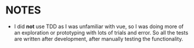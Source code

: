 # NOTES

- I did **not** use TDD as I was unfamiliar with vue, so I was doing more of an exploration or prototyping with lots of trials and error. So all the tests are written after development, after manually testing the functionality.
